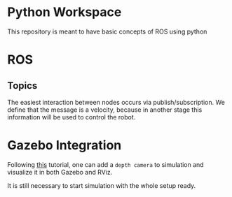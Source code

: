 # Python Workspace

This repository is meant to have basic concepts of ROS using python

# ROS

## Topics

The easiest interaction between nodes occurs via publish/subscription. We define that the message is a velocity, because in another stage this information will be used to control the robot. 

# Gazebo Integration

Following [this](http://gazebosim.org/tutorials?tut=ros_depth_camera&cat=connect_ros) tutorial, one can add a `depth camera` to simulation and visualize it in both Gazebo and RViz.

It is still necessary to start simulation with the whole setup ready.